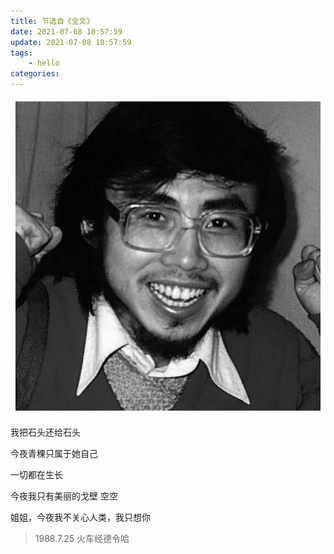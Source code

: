 ```yaml
---
title: 节选自《全文》
date: 2021-07-08 10:57:59
update: 2021-07-08 10:57:59
tags:
    - hello
categories:
---
```


![](hello-world/1.png)

<!--more-->

我把石头还给石头

今夜青稞只属于她自己

一切都在生长

今夜我只有美丽的戈壁  空空

姐姐，今夜我不关心人类，我只想你

> 1988.7.25 火车经德令哈